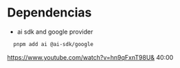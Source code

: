 # Dependencias

- ai sdk and google provider

``` bash
  pnpm add ai @ai-sdk/google
```

https://www.youtube.com/watch?v=hn9qFxnT98U&
40:00